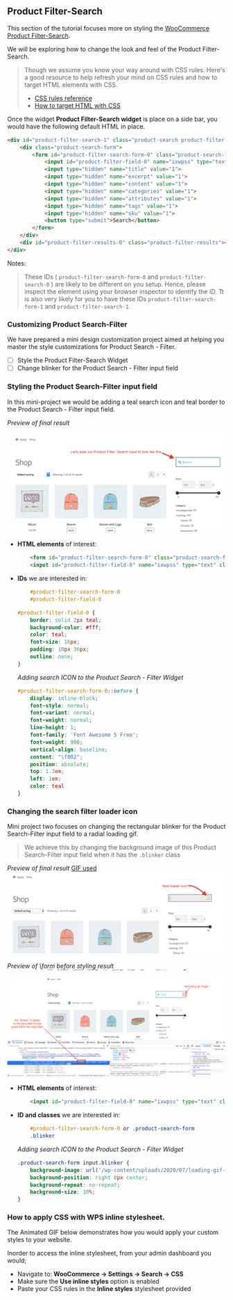 
## Product Filter-Search 

This section of the tutorial focuses more on styling the [WooCommerce Product Filter-Search](https://docs.woocommerce.com/document/woocommerce-product-search/widgets/product-filter-search/). 

We will be exploring how to change the look and feel of the Product Filter-Search.

> 
> Though we assume you know your way around with CSS rules. Here's a good resource to help refresh your mind on CSS rules and how to target HTML elements with CSS.
> * [CSS rules reference](https://developer.mozilla.org/en-US/docs/Web/CSS/Reference)
> * [How to target HTML with CSS](https://developer.mozilla.org/en-US/docs/Learn/CSS/Building_blocks/Selectors)

> 

Once the widget **Product Filter-Search widget** is place on a side bar, you would have the following default HTML in place.

``` html
<div id="product-filter-search-1" class="product-search product-filter product-search-filter-search" style="">
    <div class="product-search-form">
        <form id="product-filter-search-form-0" class="product-search-form " action="..." method="...">
            <input id="product-filter-field-0" name="ixwpss" type="text" class="product-filter-field" placeholder="..." autocomplete="off" value="">
            <input type="hidden" name="title" value="1">
            <input type="hidden" name="excerpt" value="1">
            <input type="hidden" name="content" value="1">
            <input type="hidden" name="categories" value="1">
            <input type="hidden" name="attributes" value="1">
            <input type="hidden" name="tags" value="1">
            <input type="hidden" name="sku" value="1">
            <button type="submit">Search</button>
        </form>
    </div>
    <div id="product-filter-results-0" class="product-filter-results"></div>
</div>
```
Notes:
> These IDs ( `product-filter-search-form-0` and `product-filter-search-0` ) are likely to be different on you setup. Hence, please inspect the element using your browser inspector to identify the ID. Tt is also very likely for you to have these IDs `product-filter-search-form-1` and `product-filter-search-1`.


### Customizing Product Search-Filter
We have prepared a mini design customization project aimed at helping you master the style customizations for Product Search - Filter.
* [ ] Style the Product Filter-Search Widget
* [ ] Change blinker for the Product Search - Filter input field

### Styling the Product Search-Filter input field 
In this mini-project we would be adding a teal search icon and teal border to the Product Search - Filter input field.

_Preview of final result_

![Product Search - Filter Example 1](/p_s_f_input.png)

*   **HTML elements** of interest:
    ``` html
        <form id="product-filter-search-form-0" class="product-search-form " action="..." method="...">
        <input id="product-filter-field-0" name="ixwpss" type="text" class="product-filter-field" placeholder="..." autocomplete="off" value="">
    ```
*   **IDs** we are interested in:
    ```css
        #product-filter-search-form-0
        #product-filter-field-0
    ```
    ``` css
    #product-filter-field-0 {
        border: solid 2px teal;
        background-color: #fff;
        color: teal;
        font-size: 16px;
        padding: 10px 36px;
        outline: none;
    }
    ```
    _Adding search ICON to the Product Search - Filter Widget_

    ``` css
    #product-filter-search-form-0::before {
        display: inline-block;
        font-style: normal;
        font-variant: normal;
        font-weight: normal;
        line-height: 1;
        font-family: 'Font Awesome 5 Free';
        font-weight: 900;
        vertical-align: baseline;
        content: "\f002";
        position: absolute;
        top: 1.3em;
        left: 1em;
        color: teal
    }
    ```

### Changing the search filter loader icon
Mini project two focuses on changing the rectangular blinker for the Product Search-Filter input field to a radial loading gif. 

> We achieve this by changing the background image of this Product Search-Filter input field when it has the `.blinker` class
    
_Preview of final result_
[GIF used](https://ya-webdesign.com/image/loading-gif-png/654656.html)
![Product Search - Filter Example 1](/blinker_final.png)

_Preview of \form before styling result_
![Product Search - Filter Example 1](/blinker_before.png)

*   **HTML elements** of interest:
    ``` html
        <input id="product-filter-field-0" name="ixwpss" type="text" class="product-filter-field blinker" placeholder="..." autocomplete="off" value="">
    ```
*   **ID and classes** we are interested in:
    ```css
        #product-filter-search-form-0 or .product-search-form
        .blinker
    ```

    _Adding search ICON to the Product Search - Filter Widget_
    ``` css
    .product-search-form input.blinker {
        background-image: url('/wp-content/uploads/2020/07/loading-gif-png.gif');
        background-position: right 8px center;
        background-repeat: no-repeat;
        background-size: 10%;
    }
    ```
        

### How to apply CSS with WPS inline stylesheet.
The Animated GIF below demonstrates how you would apply your custom styles to your website.

Inorder to access the inline stylesheet, from your admin dashboard you would;
* Navigate to: **WooCommerce -> Settings -> Search -> CSS**
* Make sure the **Use inline styles** option is enabled
* Paste your CSS rules in the **Inline styles** stylesheet provided


